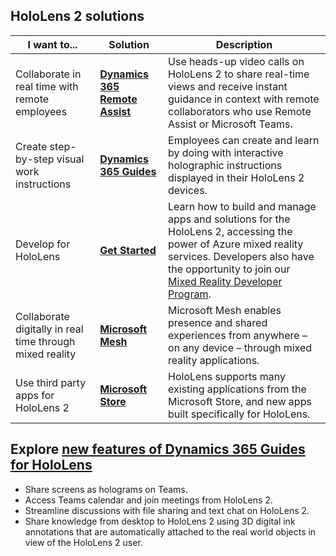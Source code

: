 ## HoloLens 2 solutions

| I want to... | Solution | Description |  
|---------| ------------|------------|
| Collaborate in real time with remote employees | [**Dynamics 365 Remote Assist**](https://dynamics.microsoft.com/mixed-reality/remote-assist/) | Use heads-up video calls on HoloLens 2 to share real-time views and receive instant guidance in context with remote collaborators who use Remote Assist or Microsoft Teams. | 
| Create step-by-step visual work instructions | [**Dynamics 365 Guides**](https://dynamics.microsoft.com/mixed-reality/guides/capabilities/) | Employees can create and learn by doing with interactive holographic instructions displayed in their HoloLens 2 devices. |
| Develop for HoloLens | [**Get Started**](/windows/mixed-reality/develop/development?tabs=unity) | Learn how to build and manage apps and solutions for the HoloLens 2, accessing the power of Azure mixed reality services. Developers also have the opportunity to join our [Mixed Reality Developer Program](https://www.microsoft.com/en-us/hololens/developers).|
| Collaborate digitally in real time through mixed reality | [**Microsoft Mesh**](https://www.microsoft.com/mesh) | Microsoft Mesh enables presence and shared experiences from anywhere – on any device – through mixed reality applications. |
| Use third party apps for HoloLens 2 | [**Microsoft Store**](../holographic-store-apps.md) | HoloLens supports many existing applications from the Microsoft Store, and new apps built specifically for HoloLens.

## Explore [new features of Dynamics 365 Guides for HoloLens](https://aka.ms/guidesupdates22)

* Share screens as holograms on Teams.
* Access Teams calendar and join meetings from HoloLens 2.
* Streamline discussions with file sharing and text chat on HoloLens 2.
* Share knowledge from desktop to HoloLens 2 using 3D digital ink annotations that are automatically attached to the real world objects in view of the HoloLens 2 user.

